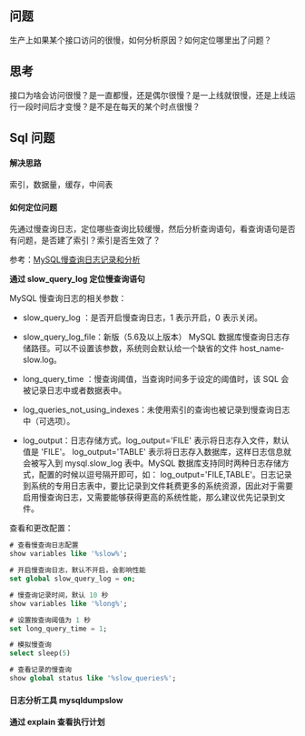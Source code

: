 ## 问题
生产上如果某个接口访问的很慢，如何分析原因？如何定位哪里出了问题？

## 思考

接口为啥会访问很慢？是一直都慢，还是偶尔很慢？是一上线就很慢，还是上线运行一段时间后才变慢？是不是在每天的某个时点很慢？

## Sql 问题

#### 解决思路

索引，数据量，缓存，中间表

#### 如何定位问题

先通过慢查询日志，定位哪些查询比较缓慢，然后分析查询语句，看查询语句是否有问题，是否建了索引？索引是否生效了？

参考：[MySQL慢查询日志记录和分析](https://blog.csdn.net/zxd1435513775/article/details/86023501)

**通过 slow_query_log 定位慢查询语句**

MySQL 慢查询日志的相关参数：

- slow_query_log ：是否开启慢查询日志，1 表示开启，0 表示关闭。

- slow_query_log_file：新版（5.6及以上版本） MySQL 数据库慢查询日志存储路径。可以不设置该参数，系统则会默认给一个缺省的文件 host_name-slow.log。

- long_query_time ：慢查询阈值，当查询时间多于设定的阈值时，该 SQL 会被记录日志中或者数据表中。

- log_queries_not_using_indexes：未使用索引的查询也被记录到慢查询日志中（可选项）。

- log_output：日志存储方式。log_output='FILE' 表示将日志存入文件，默认值是 'FILE'。 log_output='TABLE' 表示将日志存入数据库，这样日志信息就会被写入到 mysql.slow_log 表中。MySQL 数据库支持同时两种日志存储方式，配置的时候以逗号隔开即可，如： log_output='FILE,TABLE'。日志记录到系统的专用日志表中，要比记录到文件耗费更多的系统资源，因此对于需要启用慢查询日志，又需要能够获得更高的系统性能，那么建议优先记录到文件。

查看和更改配置：

```sql
# 查看慢查询日志配置
show variables like '%slow%';

# 开启慢查询日志，默认不开启，会影响性能
set global slow_query_log = on;

# 慢查询记录时间，默认 10 秒
show variables like '%long%';

# 设置按查询阈值为 1 秒
set long_query_time = 1;

# 模拟慢查询
select sleep(5)

# 查看记录的慢查询
show global status like '%slow_queries%';
```

#### 日志分析工具 mysqldumpslow


**通过 explain 查看执行计划**
